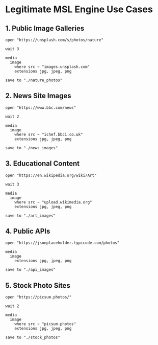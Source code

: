 # Legitimate MSL Engine Use Cases

## 1. Public Image Galleries
```msl
open "https://unsplash.com/s/photos/nature"

wait 3

media
  image
    where src ~ "images.unsplash.com"
    extensions jpg, jpeg, png

save to "./nature_photos"
```

## 2. News Site Images
```msl
open "https://www.bbc.com/news"

wait 2

media
  image
    where src ~ "ichef.bbci.co.uk"
    extensions jpg, jpeg, png

save to "./news_images"
```

## 3. Educational Content
```msl
open "https://en.wikipedia.org/wiki/Art"

wait 3

media
  image
    where src ~ "upload.wikimedia.org"
    extensions jpg, jpeg, png

save to "./art_images"
```

## 4. Public APIs
```msl
open "https://jsonplaceholder.typicode.com/photos"

media
  image
    extensions jpg, jpeg, png

save to "./api_images"
```

## 5. Stock Photo Sites
```msl
open "https://picsum.photos/"

wait 2

media
  image
    where src ~ "picsum.photos"
    extensions jpg, jpeg, png

save to "./stock_photos"
``` 